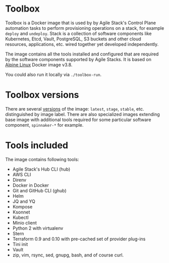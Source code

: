 # Toolbox

Toolbox is a Docker image that is used by by Agile Stack's Control Plane automation tasks to perform provisioning operations on a stack, for example `deploy` and `undeploy`. Stack is a collection of software components like Kubernetes, Etcd, Vault, PostgreSQL, S3 buckets and other cloud resources, applications, etc. wired together yet developed independently.

The image contains all the tools installed and configured that are required by the software components supported by Agile Stacks. It is based on [Alpine Linux](https://www.alpinelinux.org/about/) Docker image v3.8.

You could also run it locally via `./toolbox-run`.

# Toolbox versions

There are several [versions](https://hub.docker.com/r/agilestacks/toolbox/tags) of the image: `latest`, `stage`, `stable`, etc. distinguished by image label. There are also specialized images extending base image with additional tools required for some particular software component, `spinnaker-*` for example.

# Tools included

The image contains following tools:

- Agile Stack's Hub CLI (hub)
- AWS CLI
- Direnv
- Docker in Docker
- Git and GitHub CLI (ghub)
- Helm
- JQ and YQ
- Kompose
- Ksonnet
- Kubectl
- Minio client
- Python 2 with virtualenv
- Stern
- Terraform 0.9 and 0.10 with pre-cached set of provider plug-ins
- Tini init
- Vault
- zip, vim, rsync, sed, gnupg, bash, and of course curl.
